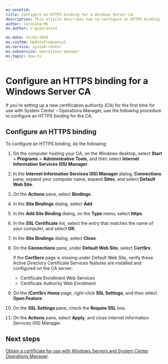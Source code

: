 ```yaml
---
ms.assetid: 
title: Configure an HTTPS binding for a Windows Server CA
description: This article describes how to configure an HTTPS binding for a Windows Server CA.
author: Jeronika-MS
ms.author: v-gajeronika

ms.date: 11/01/2024
ms.custom: UpdateFrequency2
ms.service: system-center
ms.subservice: operations-manager
ms.topic: how-to
---
```


# Configure an HTTPS binding for a Windows Server CA

If you're setting up a new certification authority (CA) for the first time for use with System Center – Operations Manager, use the following procedure to configure an HTTPS binding for the CA.

## Configure an HTTPS binding

To configure an HTTPS binding, do the following:

1. On the computer hosting your CA, on the Windows desktop, select **Start** > **Programs** > **Administrative Tools**, and  then select **Internet Information Services (IIS) Manager**.

2. In the **Internet Information Services (IIS) Manager** dialog, **Connections** pane, expand your computer name, expand **Sites**, and select **Default Web Site**.

3. On the **Actions** pane, select **Bindings**.

4. In the **Site Bindings** dialog, select **Add**.

5. In the **Add Site Binding** dialog, on the **Type** menu, select **https**.

6. In the **SSL Certificate** list, select the entry that matches the name of your computer, and select **OK**.

7. In the **Site Bindings** dialog, select **Close**.

8. On the **Connections** pane, under **Default Web Site**, select **CertSrv**.

   If the **CertServ** page is missing under Default Web Site, verify these Active Directory Certificate Services features are installed and configured on the CA server:

   - Certificate Enrollment Web Services
   - Certificate Authority Web Enrollment

9. On the **/CertSrv Home** page, right-click **SSL Settings**, and then select **Open Feature**.

10. On the **SSL Settings** pane, check the **Require SSL** box.

11. On the **Actions** pane, select **Apply**, and close Internet Information Services (IIS) Manager.

## Next steps

[Obtain a certificate for use with Windows Servers and System Center Operations Manager](obtain-certificate-windows-server-and-operations-manager.md).
